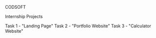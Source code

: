 CODSOFT

Internship Projects

 Task 1 - "Landing Page"
 Task 2 - "Portfolio Website"
 Task 3 - "Calculator Website"

